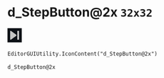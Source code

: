 # d_StepButton@2x `32x32`
<img src="/img/d_StepButton@2x.png" width=32 height=32>

``` CSharp
EditorGUIUtility.IconContent("d_StepButton@2x")
```
```
d_StepButton@2x
```
